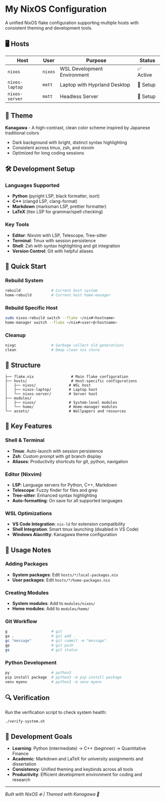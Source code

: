 # My NixOS Configuration

A unified NixOS flake configuration supporting multiple hosts with consistent theming and development tools.

## 🖥️ Hosts

| Host | User | Purpose | Status |
|------|------|---------|--------|
| `nixos` | `nixos` | WSL Development Environment | ✅ Active |
| `nixos-laptop` | `matt` | Laptop with Hyprland Desktop | 🚧 Setup |
| `nixos-server` | `matt` | Headless Server | 🚧 Setup |

## 🎨 Theme

**Kanagawa** - A high-contrast, clean color scheme inspired by Japanese traditional colors
- Dark background with bright, distinct syntax highlighting
- Consistent across tmux, zsh, and nixvim
- Optimized for long coding sessions

## 🛠️ Development Setup

### Languages Supported
- **Python** (pyright LSP, black formatter, isort)
- **C++** (clangd LSP, clang-format)
- **Markdown** (marksman LSP, prettier formatter)
- **LaTeX** (ltex LSP for grammar/spell checking)

### Key Tools
- **Editor**: Nixvim with LSP, Telescope, Tree-sitter
- **Terminal**: Tmux with session persistence
- **Shell**: Zsh with syntax highlighting and git integration
- **Version Control**: Git with helpful aliases

## 🚀 Quick Start

### Rebuild System
```bash
rebuild              # Current host system
home-rebuild         # Current host home-manager
```

### Rebuild Specific Host
```bash
sudo nixos-rebuild switch --flake ~/nix#<hostname>
home-manager switch --flake ~/nix#<user>@<hostname>
```

### Cleanup
```bash
nixgc                # Garbage collect old generations
clean                # Deep clean nix store
```

## 📂 Structure

```
├── flake.nix                 # Main flake configuration
├── hosts/                    # Host-specific configurations
│   ├── nixos/               # WSL host
│   ├── nixos-laptop/        # Laptop host  
│   └── nixos-server/        # Server host
├── modules/
│   ├── nixos/               # System-level modules
│   └── home/                # Home-manager modules
└── assets/                  # Wallpapers and resources
```

## 🔧 Key Features

### Shell & Terminal
- **Tmux**: Auto-launch with session persistence
- **Zsh**: Custom prompt with git branch display
- **Aliases**: Productivity shortcuts for git, python, navigation

### Editor (Nixvim)
- **LSP**: Language servers for Python, C++, Markdown
- **Telescope**: Fuzzy finder for files and grep
- **Tree-sitter**: Enhanced syntax highlighting
- **Auto-formatting**: On save for all supported languages

### WSL Optimizations
- **VS Code Integration**: `nix-ld` for extension compatibility
- **Shell Integration**: Smart tmux launching (disabled in VS Code)
- **Windows Alacritty**: Kanagawa theme configuration

## 📝 Usage Notes

### Adding Packages
- **System packages**: Edit `hosts/*/local-packages.nix`
- **User packages**: Edit `hosts/*/home-packages.nix`

### Creating Modules
- **System modules**: Add to `modules/nixos/`
- **Home modules**: Add to `modules/home/`

### Git Workflow
```bash
g                    # git
ga .                 # git add .
gc "message"         # git commit -m "message"
gp                   # git push
gs                   # git status
```

### Python Development
```bash
py                   # python3
pip install package  # python3 -m pip install package
venv myenv           # python3 -m venv myenv
```

## 🔍 Verification

Run the verification script to check system health:
```bash
./verify-system.sh
```

## 🎯 Development Goals

- **Learning**: Python (intermediate) → C++ (beginner) → Quantitative Finance
- **Academic**: Markdown and LaTeX for university assignments and dissertation
- **Consistency**: Unified theming and keybinds across all tools
- **Productivity**: Efficient development environment for coding and research

---

*Built with NixOS ❄️ | Themed with Kanagawa 🌊*
